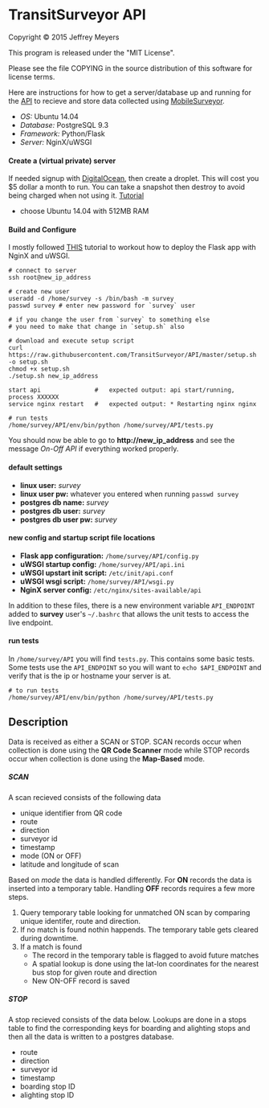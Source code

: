 # TransitSurveyor API

Copyright © 2015 Jeffrey Meyers


This program is released under the "MIT License".


Please see the file COPYING in the source
distribution of this software for license terms.


Here are instructions for how to get a server/database up and running for the [API](https://github.com/TransitSurveyor/API) to recieve and store data collected using [MobileSurveyor](https://github.com/TransitSurveyor/MobileSurveyor).

+ *OS:* Ubuntu 14.04
+ *Database:* PostgreSQL 9.3
+ *Framework:* Python/Flask
+ *Server:* NginX/uWSGI

#### Create a (virtual private) server
If needed signup with [DigitalOcean](https://www.digitalocean.com/), then create a droplet. This will cost you $5 dollar a month to run. You can take a snapshot then destroy to avoid being charged when not using it. [Tutorial](https://www.digitalocean.com/community/tutorials/how-to-create-your-first-digitalocean-droplet-virtual-server)
+ choose Ubuntu 14.04 with 512MB RAM

#### Build and Configure

I mostly followed [THIS](https://www.digitalocean.com/community/tutorials/how-to-serve-flask-applications-with-uwsgi-and-nginx-on-ubuntu-14-04) tutorial to workout how to deploy the Flask app with NginX and uWSGI.

```shell
# connect to server
ssh root@new_ip_address

# create new user
useradd -d /home/survey -s /bin/bash -m survey
passwd survey # enter new password for `survey` user

# if you change the user from `survey` to something else
# you need to make that change in `setup.sh` also

# download and execute setup script
curl https://raw.githubusercontent.com/TransitSurveyor/API/master/setup.sh -o setup.sh
chmod +x setup.sh
./setup.sh new_ip_address

start api               #   expected output: api start/running, process XXXXXX
service nginx restart   #   expected output: * Restarting nginx nginx

# run tests
/home/survey/API/env/bin/python /home/survey/API/tests.py
```

You should now be able to go to **http://new_ip_address** and see the message *On-Off API* if everything worked properly.

#### default settings
+ **linux user:** *survey*
+ **linux user pw:** whatever you entered when running `passwd survey`
+ **postgres db name:** *survey*
+ **postgres db user:** *survey*
+ **postgres db user pw:** *survey*

#### new config and startup script file locations
+ **Flask app configuration:** `/home/survey/API/config.py`
+ **uWSGI startup config:** `/home/survey/API/api.ini`
+ **uWSGI upstart init script:** `/etc/init/api.conf`
+ **uWSGI wsgi script:** `/home/survey/API/wsgi.py`
+ **NginX server config:** `/etc/nginx/sites-available/api`

In addition to these files, there is a new environment variable `API_ENDPOINT` added to **survey** user's `~/.bashrc` that allows the unit tests to access the live endpoint.

#### run tests

In `/home/survey/API` you will find `tests.py`. This contains some basic tests. Some tests use the `API_ENDPOINT` so you will want to `echo $API_ENDPOINT` and verify that is the ip or hostname your server is at.

```shell
# to run tests
/home/survey/API/env/bin/python /home/survey/API/tests.py
```

## Description

Data is received as either a SCAN or STOP. SCAN records occur when collection is done using the **QR Code Scanner** mode while STOP records occur when collection is done using the **Map-Based** mode.

##### SCAN

A scan recieved consists of the following data

- unique identifier from QR code
- route
- direction
- surveyor id
- timestamp
- mode (ON or OFF)
- latitude and longitude of scan

Based on *mode* the data is handled differently. For **ON** records the data is inserted into a temporary table. Handling **OFF** records requires a few more steps.

1. Query temporary table looking for unmatched ON scan by comparing unique identifer, route and direction.
2. If no match is found nothin happends. The temporary table gets cleared during downtime.
3. If a match is found
    - The record in the temporary table is flagged to avoid future matches
    - A spatial lookup is done using the lat-lon coordinates for the nearest bus stop for given route and direction
    - New ON-OFF record is saved

##### STOP

A stop recieved consists of the data below. Lookups are done in a stops table to find the corresponding keys
for boarding and alighting stops and then all the data is written to a postgres database.

- route
- direction
- surveyor id
- timestamp
- boarding stop ID
- alighting stop ID
